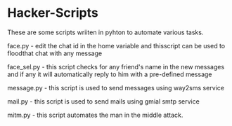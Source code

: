 # Hacker-Scripts
These are some scripts wriiten in pyhton to automate various tasks.

face.py - edit the chat id in the home variable and thisscript can be used to floodthat chat with any message

face_sel.py - this script checks for any friend's name in the new messages and if any it will automatically reply to him with a pre-defined message

message.py - this script is used to send messages using way2sms service

mail.py - this script is used to send mails using gmial smtp service

mitm.py - this script automates the man in the middle attack. 
